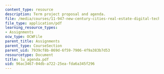 ```yaml
---
content_type: resource
description: Term project proposal and agenda.
file: /media/courses/11-947-new-century-cities-real-estate-digital-technology-and-design-fall-2004/96ac346704dba72225eafda6a345f296_lu_agenda.pdf
file_type: application/pdf
learning_resource_types:
- Assignments
ocw_type: OCWFile
parent_title: Assignments
parent_type: CourseSection
parent_uid: 7939cf8b-869d-6f59-7906-4f9a383b7d53
resourcetype: Document
title: lu_agenda.pdf
uid: 96ac3467-04db-a722-25ea-fda6a345f296
---
```

